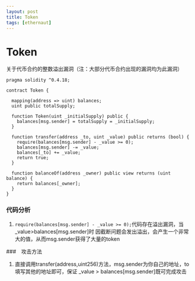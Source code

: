 ```yaml
---
layout: post
title: Token
tags: [ethernaut]
---
```


# Token
关于代币合约的整数溢出漏洞（注：大部分代币合约出现的漏洞均为此漏洞）
```solidity
pragma solidity ^0.4.18;

contract Token {

  mapping(address => uint) balances;
  uint public totalSupply;

  function Token(uint _initialSupply) public {
    balances[msg.sender] = totalSupply = _initialSupply;
  }

  function transfer(address _to, uint _value) public returns (bool) {
    require(balances[msg.sender] - _value >= 0);
    balances[msg.sender] -= _value;
    balances[_to] += _value;
    return true;
  }

  function balanceOf(address _owner) public view returns (uint balance) {
    return balances[_owner];
  }
}
```

### 代码分析
1. `require(balances[msg.sender] - _value >= 0);`代码存在溢出漏洞，当_value>balances[msg.sender]时
因截断问题会发出溢出，会产生一个非常大的值，从而msg.sender获得了大量的token

###　攻击方法
1. 直接调用transfer(address,uint256)方法，msg.sender为你自己的地址，to填写其他的地址即可，保证
_value > balances[msg.sender]既可完成攻击